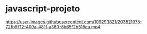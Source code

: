 # javascript-projeto

https://user-images.githubusercontent.com/109293821/203821975-72fb9712-409a-481f-a380-8b65f2b518ea.mp4


